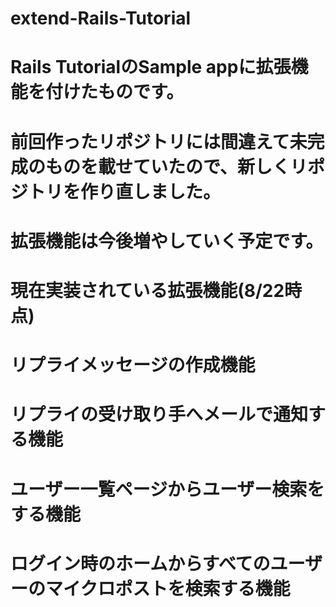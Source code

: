 # extend-Rails-Tutorial
# Rails TutorialのSample appに拡張機能を付けたものです。
# 前回作ったリポジトリには間違えて未完成のものを載せていたので、新しくリポジトリを作り直しました。
# 拡張機能は今後増やしていく予定です。
# 現在実装されている拡張機能(8/22時点)
# リプライメッセージの作成機能
# リプライの受け取り手へメールで通知する機能
# ユーザー一覧ページからユーザー検索をする機能
# ログイン時のホームからすべてのユーザーのマイクロポストを検索する機能
